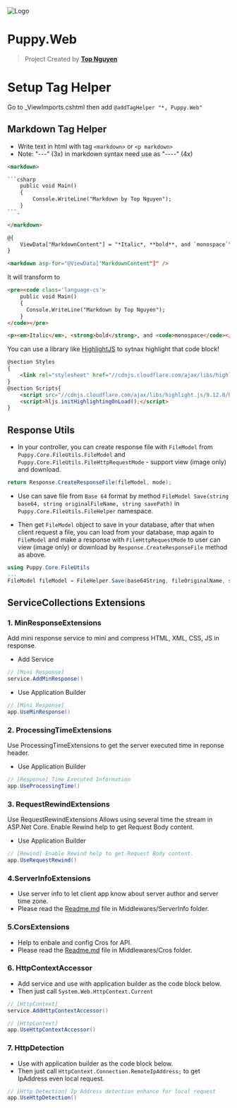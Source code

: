 ﻿![Logo](favicon.ico)
# Puppy.Web
> Project Created by [**Top Nguyen**](http://topnguyen.net)

# Setup Tag Helper

Go to _ViewImports.cshtml then add `@addTagHelper "*, Puppy.Web"`

## Markdown Tag Helper
- Write text in html with tag `<markdown>` or `<p markdown>`
- Note: "---" (3x) in markdown syntax need use as "----" (4x)

```html
<markdown>

```csharp
	public void Main()
	{
		Console.WriteLine("Markdown by Top Nguyen");
	}
```.

</markdown>

@{
    ViewData["MarkdownContent"] = "*Italic*, **bold**, and `monospace`";
}

<markdown asp-for="@ViewData["MarkdownContent"]" />
```

It will transform to
```html
<pre><code class='language-cs'>
	public void Main()
	{
	  Console.WriteLine("Markdown by Top Nguyen");
	}
</code></pre>

<p><em>Italic</em>, <strong>bold</strong>, and <code>monospace</code></p>
```

You can use a library like [HighlightJS](http://highlightjs.org) to sytnax highlight that code block!

```html
@section Styles
{
    <link rel="stylesheet" href="//cdnjs.cloudflare.com/ajax/libs/highlight.js/9.12.0/styles/default.min.css">
}
@section Scripts{
    <script src="//cdnjs.cloudflare.com/ajax/libs/highlight.js/9.12.0/highlight.min.js"></script>
    <script>hljs.initHighlightingOnLoad();</script>
}
```

## Response Utils
- In your controller, you can create response file with `FileModel` from `Puppy.Core.FileUtils.FileModel` and `Puppy.Core.FileUtils.FileHttpRequestMode` - support view (image only) and download.
```csharp
return Response.CreateResponseFile(fileModel, mode);
```

- Use can save file from `Base 64` format by method `FileModel Save(string base64, string originalFileName, string savePath)` in `Puppy.Core.FileUtils.FileHelper` namespace.

- Then get `FileModel` object to save in your database, after that when client request a file, you can load from your database, map again to `FileModel` and make a response with `FileHttpRequestMode` to user can view (image only) or download by `Response.CreateResponseFile` method as above.

```csharp
using Puppy.Core.FileUtils
...
FileModel fileModel = FileHelper.Save(base64String, fileOriginalName, savePath);
```

## ServiceCollections Extensions

### 1. MinResponseExtensions
Add mini response service to mini and compress HTML, XML, CSS, JS in response.
- Add Service
```csharp
// [Mini Response]
service.AddMinResponse()
```

- Use Application Builder
```csharp
// [Mini Response]
app.UseMinResponse()
```

### 2. ProcessingTimeExtensions
Use ProcessingTimeExtensions to get the server executed time in reponse header.
- Use Application Builder
```csharp
// [Response] Time Executed Information
app.UseProcessingTime()
```

### 3. RequestRewindExtensions
Use RequestRewindExtensions Allows using several time the stream in ASP.Net Core. Enable Rewind help to get Request Body content.

- Use Application Builder
```csharp
// [Rewind] Enable Rewind help to get Request Body content.
app.UseRequestRewind()
```

### 4.ServerInfoExtensions
- Use server info to let client app know about server author and server time zone.
- Please read the [Readme.md](Middlewares/ServerInfo/Readme.md) file in Middlewares/ServerInfo folder.

### 5.CorsExtensions
- Help to enbale and config Cros for API.
- Please read the [Readme.md](Middlewares/Cros/Readme.md) file in Middlewares/Cros folder.

### 6. HttpContextAccessor
- Add service and use with application builder as the code block below.
- Then just call `System.Web.HttpContext.Current`
```csharp
// [HttpContext]
service.AddHttpContextAccessor()

// [HttpContext]
app.UseHttpContextAccessor()
```

### 7. HttpDetection
- Use with application builder as the code block below.
- Then just call `HttpContext.Connection.RemoteIpAddress;` to get IpAddress even local request.
```csharp
// [Http Detection] Ip Address detection enhance for local request
app.UseHttpDetection()
```

